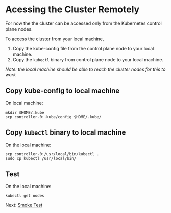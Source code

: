 # Acessing the Cluster Remotely

For now the the cluster can be accessed only from the Kubernetes control plane nodes.

To access the cluster from your local machine,
1. Copy the kube-config file from the control plane node to your local machine.
2. Copy the `kubectl` binary from control plane node to your local machine.

*Note: the local machine should be able to reach the cluster nodes for this to work*

## Copy kube-config to local machine
On local machine:
```
mkdir $HOME/.kube
scp controller-0:.kube/config $HOME/.kube/
```

## Copy `kubectl` binary to local machine
On the local machine:
```
scp controller-0:/usr/local/bin/kubectl .
sudo cp kubectl /usr/local/bin/
```

## Test
On the local machine:
```
kubectl get nodes
```

Next: [Smoke Test](09-smoke-test.md)
